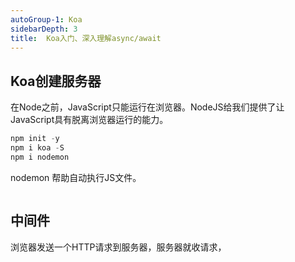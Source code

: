 ```yaml
---
autoGroup-1: Koa
sidebarDepth: 3
title:  Koa入门、深入理解async/await
---
```


## Koa创建服务器
在Node之前，JavaScript只能运行在浏览器。NodeJS给我们提供了让JavaScript具有脱离浏览器运行的能力。

```javascript
npm init -y
npm i koa -S
npm i nodemon 
```
nodemon 帮助自动执行JS文件。

```javascript

```

## 中间件
浏览器发送一个HTTP请求到服务器，服务器就收请求，


